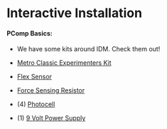 # Interactive Installation

#### PComp Basics:

* We have some kits around IDM. Check them out!

* [Metro Classic Experimenters Kit](https://www.adafruit.com/product/170)

* [Flex Sensor](https://www.adafruit.com/product/1070)

* [Force Sensing Resistor](https://www.adafruit.com/product/166)

* (4) [Photocell](https://www.adafruit.com/product/161)

* (1) [9 Volt Power Supply](https://www.adafruit.com/product/63)
